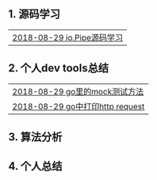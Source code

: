 ## 1. 源码学习
|  |
| :---- |
| [2018-08-29 io.Pipe源码学习](./reading/201808/2018-08-29-pipe-in-go.md)|

## 2. 个人dev tools总结

|  |
| :---- |
| [2018-08-29 go里的mock测试方法](./dev-tools/201808/2018-08-29-mock-test-in-go.md)|
| [2018-08-29 go中打印http request](./dev-tools/201808/2018-08-29-print-http-body-in-go.md)|


## 3. 算法分析


## 4. 个人总结
